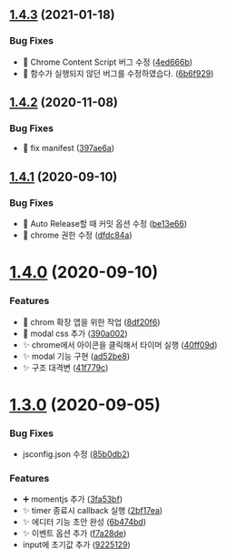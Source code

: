 ## [1.4.3](https://github.com/divlook/ticketing-timer/compare/v1.4.2...v1.4.3) (2021-01-18)


### Bug Fixes

* :bug: Chrome Content Script 버그 수정 ([4ed666b](https://github.com/divlook/ticketing-timer/commit/4ed666b86a370949dd59b5d3c331903869a7257b))
* 🐛 함수가 실행되지 않던 버그를 수정하였습다. ([6b6f929](https://github.com/divlook/ticketing-timer/commit/6b6f929791687e3a2dbd551f54c2aaa5e8180235))



## [1.4.2](https://github.com/divlook/ticketing-timer/compare/v1.4.1...v1.4.2) (2020-11-08)


### Bug Fixes

* :bug: fix manifest ([397ae6a](https://github.com/divlook/ticketing-timer/commit/397ae6a1a4365809017e32205321ee1a34c85629))



## [1.4.1](https://github.com/divlook/ticketing-timer/compare/v1.4.0...v1.4.1) (2020-09-10)


### Bug Fixes

* :bug: Auto Release할 때 커밋 옵션 수정 ([be13e66](https://github.com/divlook/ticketing-timer/commit/be13e666a72d886db6a530fd7330483adedad682))
* :wrench: chrome 권한 수정 ([dfdc84a](https://github.com/divlook/ticketing-timer/commit/dfdc84af4e3394de71ccb48514ce8384b4c4fd82))



# [1.4.0](https://github.com/divlook/ticketing-timer/compare/v1.3.0...v1.4.0) (2020-09-10)


### Features

* :art: chrom 확장 앱을 위한 작업 ([8df20f6](https://github.com/divlook/ticketing-timer/commit/8df20f610dcba538e2c1ca21e55751e7101e4de5))
* :lipstick: modal css 추가 ([390a002](https://github.com/divlook/ticketing-timer/commit/390a0021de7e88fdd3630f59e656e2a87b8da46e))
* :sparkles: chrome에서 아이콘을 클릭해서 타이머 실행 ([40ff09d](https://github.com/divlook/ticketing-timer/commit/40ff09d87c4bba2f33d1e71b6d16014b83887cd9))
* :sparkles: modal 기능 구현 ([ad52be8](https://github.com/divlook/ticketing-timer/commit/ad52be849960e0025cf9613e13c2d8825cdce461))
* :sparkles: 구조 대격변 ([41f779c](https://github.com/divlook/ticketing-timer/commit/41f779c3d7ef714584bdb40816756d9ca4caa9b5))



# [1.3.0](https://github.com/divlook/ticketing-timer/compare/v1.2.1...v1.3.0) (2020-09-05)


### Bug Fixes

* jsconfig.json 수정 ([85b0db2](https://github.com/divlook/ticketing-timer/commit/85b0db2166f1c6055798ece64cb50662212c004c))


### Features

* :heavy_plus_sign: momentjs 추가 ([3fa53bf](https://github.com/divlook/ticketing-timer/commit/3fa53bffc8fb0d7651f32d4f7edec57426e067f5))
* :sparkles: timer 종료시 callback 실행 ([2bf17ea](https://github.com/divlook/ticketing-timer/commit/2bf17ea6d8403998b6f05a6d6cbda9f56536631f))
* :sparkles: 에디터 기능 초안 완성 ([6b474bd](https://github.com/divlook/ticketing-timer/commit/6b474bd32a7ec4d8133cbd2ebe5cbe6d5a1206ef))
* :sparkles: 이벤트 옵션 추가 ([f7a28de](https://github.com/divlook/ticketing-timer/commit/f7a28dec1cc76f46c2e957eaddb4f9a6a20fef74))
* input에 초기값 추가 ([9225129](https://github.com/divlook/ticketing-timer/commit/922512993bebd3da46bad5d556c041b1afeba47a))



